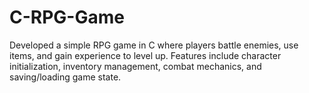 # C-RPG-Game
Developed a simple RPG game in C where players battle enemies, use items, and gain experience to level up. Features include character initialization, inventory management, combat mechanics, and saving/loading game state.
